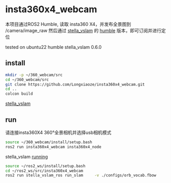 # insta360x4_webcam

本项目通过ROS2 Humble, 读取 insta360 X4，并发布全景图到 /camera/image_raw
然后通过 [stella_vslam](https://stella-cv.readthedocs.io/en/latest/index.html) 的 [humble](https://stella-cv.readthedocs.io/en/latest/ros2_package.html#installation) 版本，即可订阅并进行定位

tested on ubuntu22 humble stella_vslam 0.6.0

## install
``` bash
mkdir -p ~/360_webcam/src
cd ~/360_webcam/src
git clone https://github.com/Longxiaoze/insta360x4_webcam.git
cd ..
colcon build
```

[stella_vslam](https://stella-cv.readthedocs.io/en/latest/ros2_package.html#installation)

## run

请连接insta360X4 360°全景相机并选择usb相机模式

``` bash
source ~/360_webcam/install/setup.bash
ros2 run insta360x4_webcam insta360x4_node
```

stella_vslam [running](https://stella-cv.readthedocs.io/en/latest/ros2_package.html#tracking-and-mapping)
``` bash
source ~/ros2_ws/install/setup.bash
cd ~/ros2_ws/src/insta360x4_webcam
ros2 run stella_vslam_ros run_slam     -v ./configs/orb_vocab.fbow     -c ./configs/insta360X4_equirectangular.yaml  --map-db-out  map.msg     --ros-args -p publish_tf:=false
```

